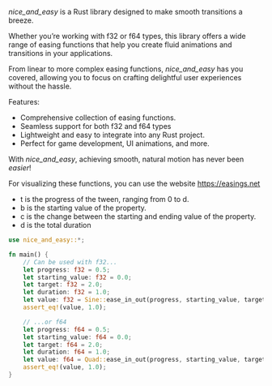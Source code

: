 _nice_and_easy_ is a Rust library designed to make smooth transitions a breeze.

Whether you’re working with f32 or f64 types, this library offers a wide range of easing functions that help you create fluid animations and transitions in your applications.

From linear to more complex easing functions, _nice_and_easy_ has you covered, allowing you to focus on crafting delightful user experiences without the hassle.

Features:
- Comprehensive collection of easing functions.
- Seamless support for both f32 and f64 types
- Lightweight and easy to integrate into any Rust project.
- Perfect for game development, UI animations, and more.

With _nice_and_easy_, achieving smooth, natural motion has never been _easier_!

For visualizing these functions, you can use the website <https://easings.net>

- t is the progress of the tween, ranging from 0 to d.
- b is the starting value of the property.
- c is the change between the starting and ending value of the property.
- d is the total duration

```rust
use nice_and_easy::*;

fn main() {
    // Can be used with f32...
    let progress: f32 = 0.5;
    let starting_value: f32 = 0.0;
    let target: f32 = 2.0;
    let duration: f32 = 1.0;
    let value: f32 = Sine::ease_in_out(progress, starting_value, target, duration);
    assert_eq!(value, 1.0);

    // ...or f64
    let progress: f64 = 0.5;
    let starting_value: f64 = 0.0;
    let target: f64 = 2.0;
    let duration: f64 = 1.0;
    let value: f64 = Quad::ease_in_out(progress, starting_value, target, duration);
    assert_eq!(value, 1.0);
}

```